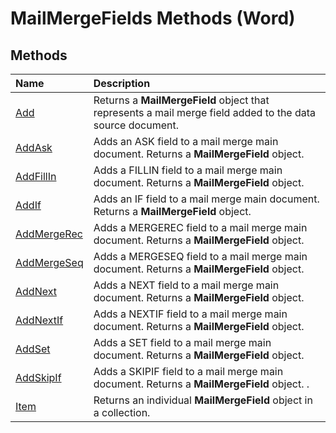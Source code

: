 
# MailMergeFields Methods (Word)

## Methods



|**Name**|**Description**|
|:-----|:-----|
|[Add](a90cca41-15d7-92e0-2f60-9268d1579271.md)|Returns a  **MailMergeField** object that represents a mail merge field added to the data source document.|
|[AddAsk](ea52714b-c7c3-a175-67b3-3ce9645218d2.md)|Adds an ASK field to a mail merge main document. Returns a  **MailMergeField** object.|
|[AddFillIn](aefd78e5-3439-473c-1b9b-7f58a3a45d55.md)|Adds a FILLIN field to a mail merge main document. Returns a  **MailMergeField** object.|
|[AddIf](13c9338a-b70e-1132-0390-121d4daa15fb.md)|Adds an IF field to a mail merge main document. Returns a  **MailMergeField** object.|
|[AddMergeRec](50146076-696e-9a78-5e58-4ecb0f32607f.md)|Adds a MERGEREC field to a mail merge main document. Returns a  **MailMergeField** object.|
|[AddMergeSeq](e437677d-2b2b-e921-d5e2-817a67624b66.md)|Adds a MERGESEQ field to a mail merge main document. Returns a  **MailMergeField** object.|
|[AddNext](c267f484-b9b0-44a0-c519-ca6624057223.md)|Adds a NEXT field to a mail merge main document. Returns a  **MailMergeField** object.|
|[AddNextIf](ac89e9c2-48b5-243b-65f4-4904fb18d043.md)|Adds a NEXTIF field to a mail merge main document. Returns a  **MailMergeField** object.|
|[AddSet](6b35e6ab-e918-26bd-6cdd-547882d2bef5.md)|Adds a SET field to a mail merge main document. Returns a  **MailMergeField** object.|
|[AddSkipIf](feaa8b59-292c-0e6f-661a-af501b395cf9.md)|Adds a SKIPIF field to a mail merge main document. Returns a  **MailMergeField** object. .|
|[Item](35d15cec-d6ca-8793-b2ba-c1c5639c0139.md)|Returns an individual  **MailMergeField** object in a collection.|
